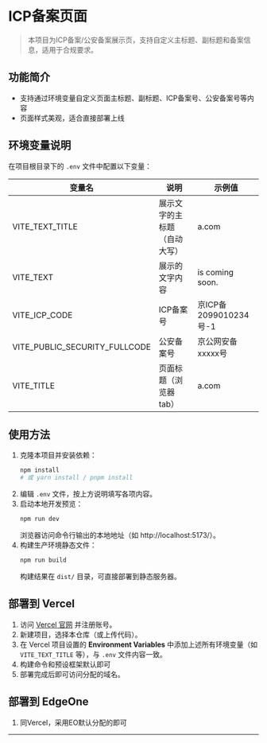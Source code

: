 # ICP备案页面

> 本项目为ICP备案/公安备案展示页，支持自定义主标题、副标题和备案信息，适用于合规要求。

## 功能简介
- 支持通过环境变量自定义页面主标题、副标题、ICP备案号、公安备案号等内容
- 页面样式美观，适合直接部署上线

## 环境变量说明
在项目根目录下的 `.env` 文件中配置以下变量：

| 变量名                        | 说明                   | 示例值                  |
|------------------------------|------------------------|------------------------|
| VITE_TEXT_TITLE              | 展示文字的主标题（自动大写）             | a.com              |
| VITE_TEXT                    | 展示的文字内容             | is coming soon.        |
| VITE_ICP_CODE                | ICP备案号              | 京ICP备2099010234号-1         |
| VITE_PUBLIC_SECURITY_FULLCODE| 公安备案号             | 京公网安备xxxxx号       |
| VITE_TITLE                   | 页面标题（浏览器tab）  | a.com              |

## 使用方法
1. 克隆本项目并安装依赖：
   ```bash
   npm install
   # 或 yarn install / pnpm install
   ```
2. 编辑 `.env` 文件，按上方说明填写各项内容。
3. 启动本地开发预览：
   ```bash
   npm run dev
   ```
   浏览器访问命令行输出的本地地址（如 http://localhost:5173/）。
4. 构建生产环境静态文件：
   ```bash
   npm run build
   ```
   构建结果在 `dist/` 目录，可直接部署到静态服务器。

## 部署到 Vercel
1. 访问 [Vercel 官网](https://vercel.com/) 并注册账号。
2. 新建项目，选择本仓库（或上传代码）。
3. 在 Vercel 项目设置的 **Environment Variables** 中添加上述所有环境变量（如 `VITE_TEXT_TITLE` 等），与 `.env` 文件内容一致。
4. 构建命令和预设框架默认即可
5. 部署完成后即可访问分配的域名。

## 部署到 EdgeOne
1. 同Vercel，采用EO默认分配的即可


---
